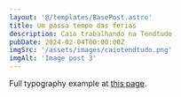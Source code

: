```yaml
---
layout: '@/templates/BasePost.astro'
title: Um passa tempo das ferias
description: Caio trabalhando na Tendtudo
pubDate: 2024-02-04T00:00:00Z
imgSrc: '/assets/images/caiotendtudo.png'
imgAlt: 'Image post 3'
---
```


Full typography example at [this page](../sixth-post/).
